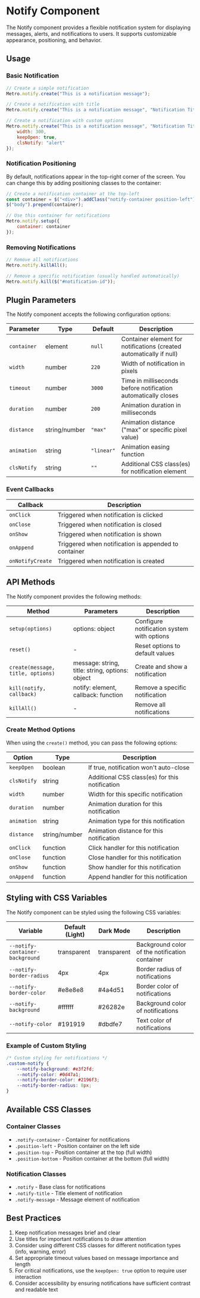 # Notify Component

The Notify component provides a flexible notification system for displaying messages, alerts, and notifications to users. It supports customizable appearance, positioning, and behavior.

## Usage

### Basic Notification

```javascript
// Create a simple notification
Metro.notify.create("This is a notification message");

// Create a notification with title
Metro.notify.create("This is a notification message", "Notification Title");

// Create a notification with custom options
Metro.notify.create("This is a notification message", "Notification Title", {
    width: 300,
    keepOpen: true,
    clsNotify: "alert"
});
```

### Notification Positioning

By default, notifications appear in the top-right corner of the screen. You can change this by adding positioning classes to the container:

```javascript
// Create a notification container at the top-left
const container = $("<div>").addClass("notify-container position-left");
$("body").prepend(container);

// Use this container for notifications
Metro.notify.setup({
    container: container
});
```

### Removing Notifications

```javascript
// Remove all notifications
Metro.notify.killAll();

// Remove a specific notification (usually handled automatically)
Metro.notify.kill($("#notification-id"));
```

## Plugin Parameters

The Notify component accepts the following configuration options:

| Parameter | Type | Default    | Description |
| --------- | ---- |------------| ----------- |
| `container` | element | `null`     | Container element for notifications (created automatically if null) |
| `width` | number | `220`      | Width of notification in pixels |
| `timeout` | number | `3000`     | Time in milliseconds before notification automatically closes |
| `duration` | number | `200`      | Animation duration in milliseconds |
| `distance` | string/number | `"max"`    | Animation distance ("max" or specific pixel value) |
| `animation` | string | `"linear"` | Animation easing function |
| `clsNotify` | string | `""`       | Additional CSS class(es) for notification element |

### Event Callbacks

| Callback | Description |
| -------- | ----------- |
| `onClick` | Triggered when notification is clicked |
| `onClose` | Triggered when notification is closed |
| `onShow` | Triggered when notification is shown |
| `onAppend` | Triggered when notification is appended to container |
| `onNotifyCreate` | Triggered when notification is created |

## API Methods

The Notify component provides the following methods:

| Method | Parameters | Description |
| ------ | ---------- | ----------- |
| `setup(options)` | options: object | Configure notification system with options |
| `reset()` | - | Reset options to default values |
| `create(message, title, options)` | message: string, title: string, options: object | Create and show a notification |
| `kill(notify, callback)` | notify: element, callback: function | Remove a specific notification |
| `killAll()` | - | Remove all notifications |

### Create Method Options

When using the `create()` method, you can pass the following options:

| Option | Type | Description |
| ------ | ---- | ----------- |
| `keepOpen` | boolean | If true, notification won't auto-close |
| `clsNotify` | string | Additional CSS class(es) for this notification |
| `width` | number | Width for this specific notification |
| `duration` | number | Animation duration for this notification |
| `animation` | string | Animation type for this notification |
| `distance` | string/number | Animation distance for this notification |
| `onClick` | function | Click handler for this notification |
| `onClose` | function | Close handler for this notification |
| `onShow` | function | Show handler for this notification |
| `onAppend` | function | Append handler for this notification |

## Styling with CSS Variables

The Notify component can be styled using the following CSS variables:

| Variable | Default (Light) | Dark Mode | Description |
| -------- | --------------- | --------- | ----------- |
| `--notify-container-background` | transparent | transparent | Background color of the notification container |
| `--notify-border-radius` | 4px | 4px | Border radius of notifications |
| `--notify-border-color` | #e8e8e8 | #4a4d51 | Border color of notifications |
| `--notify-background` | #ffffff | #26282e | Background color of notifications |
| `--notify-color` | #191919 | #dbdfe7 | Text color of notifications |

### Example of Custom Styling

```css
/* Custom styling for notifications */
.custom-notify {
    --notify-background: #e3f2fd;
    --notify-color: #0d47a1;
    --notify-border-color: #2196f3;
    --notify-border-radius: 8px;
}
```

## Available CSS Classes

### Container Classes
- `.notify-container` - Container for notifications
- `.position-left` - Position container on the left side
- `.position-top` - Position container at the top (full width)
- `.position-bottom` - Position container at the bottom (full width)

### Notification Classes
- `.notify` - Base class for notifications
- `.notify-title` - Title element of notification
- `.notify-message` - Message element of notification

## Best Practices

1. Keep notification messages brief and clear
2. Use titles for important notifications to draw attention
3. Consider using different CSS classes for different notification types (info, warning, error)
4. Set appropriate timeout values based on message importance and length
5. For critical notifications, use the `keepOpen: true` option to require user interaction
6. Consider accessibility by ensuring notifications have sufficient contrast and readable text